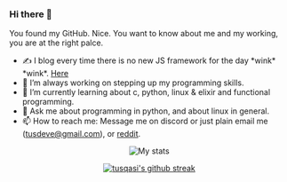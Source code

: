 ### Hi there 👋
You found my GitHub. Nice. You want to know about me and my working, you are at the right palce.
- ✍ I blog every time there is no new JS framework for the day \*wink\* \*wink\*. [Here](https://tusqasi.github.io/linux-commands/)
- 🔭 I’m always working on stepping up my programming skills.
- 🌱 I’m currently learning about c, python, linux & elixir and functional programming.
- 💬 Ask me about programming in python, and about linux in general.
- 📫 How to reach me: Message me on discord or just plain email me (tusdeve@gmail.com), or [reddit](https://www.reddit.com/user/tusqasi).  
<div align="center" >    
  
![My stats](https://github-readme-stats.vercel.app/api?username=tusqasi&show_icons=true&theme=merko)  
</div>   
   
<div align="center" >  

  [![tusqasi's github streak](https://github-readme-streak-stats.herokuapp.com/?user=tusqasi&theme=blue-green)](https://github.com/DenverCoder1/github-readme-streak-stats)  
</div>

